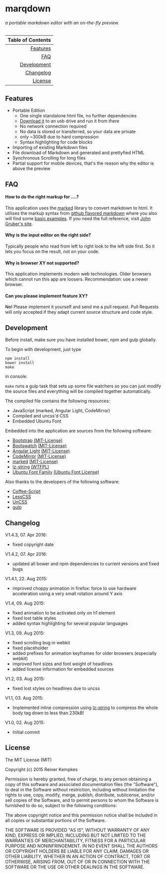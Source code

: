 # marqdown

###### a portable markdown editor with an on-the-fly preview.

|Table of Contents|
|--:|
|[Features](#features)|
|[FAQ](#faq)|
|[Development](#development)|
|[Changelog](#changelog)|
|[License](#license)|

## Features

- Portable Edition
	- One single standalone html file, no further dependencies
	- [Download it](#download-portable) to an usb drive and run it from there
	- No network connection required
	- No data is stored or transferred, so your data are private
	- only ~300kB due to hard compression
	- Syntax highlighting for code blocks
- Importing of existing Markdown files
- File download of Markdown and generated and prettyfied HTML
- Synchronous Scrolling for long files
- Partial support for mobile devices, that's the reason why the editor is above the preview

## FAQ

#### How to do the right markup for ....?
This application uses the [marked](https://github.com/chjj/marked) library to convert markdown to html.
It utilises the markup syntax from [github flavored markdown](https://help.github.com/articles/github-flavored-markdown/) where you also will find some [basic examples](https://help.github.com/articles/markdown-basics/).
If you need the full reference, visit [John Gruber's site](https://daringfireball.net/projects/markdown/).

#### Why is the input editor on the right side?
Typically people who read from left to right look to the left side first.
So it lets you focus on the result, not on your code.

#### Why is browser XY not supported?
This application implements modern web technologies.
Older browsers which cannot run this app are loosers.
Recommendation: use a newer browser.

#### Can you please implement feature XY?
~~No!~~ 
Please implement it yourself and send me a pull request.
Pull Requests will only accepted if they adapt current source structure and code style.

## Development

Before install, make sure you have installed bower, npm and gulp globally.

To begin with development, just type
```
npm install
bower install
make
```
in console.

```make``` runs a gulp task that sets up some file watchers so you can just modify the source files
and everything will be compiled together automatically.

The compiled file contains the following resources:
- JavaScript (marked, Angular Light, CodeMirror)
- Compiled and uncss'd CSS
- Embedded Ubuntu Font

Embedded into the application are sources from the following software:
- [Bootstrap](http://getbootstrap.com/) [(MIT-License)](https://github.com/twbs/bootstrap/blob/master/LICENSE)
- [Bootswatch](http://bootswatch.com/) [(MIT-License)](https://github.com/thomaspark/bootswatch/blob/gh-pages/LICENSE)
- [Angular Light](http://angularlight.org/) [(MIT-License)](https://github.com/lega911/angular-light/blob/master/LICENSE)
- [CodeMirror](http://codemirror.net/) [(MIT-License)](https://github.com/codemirror/CodeMirror/blob/master/LICENSE)
- [marked](https://github.com/chjj/marked) [(MIT-License)](https://github.com/chjj/marked/blob/master/LICENSE)
- [lz-string](https://github.com/pieroxy/lz-string) [(WTFPL)](https://github.com/pieroxy/lz-string/blob/master/LICENSE.txt) 
- [Ubuntu Font Family](https://www.google.com/fonts#UsePlace:use/Collection:Ubuntu) [(Ubuntu Font License)](http://font.ubuntu.com/licence/)

Also thanks to the developers of the following software:
- [Coffee-Script](http://coffeescript.org/)
- [LessCSS](http://lesscss.org/)
- [UnCSS](https://github.com/giakki/uncss)
- [gulp](http://gulpjs.com/)

## Changelog

V1.4.3, 07. Apr 2016:
- fixed copyright date

V1.4.2, 07. Apr 2016:
- updated all bower and npm dependencies to current versions and fixed bugs

V1.4.1, 22. Aug 2015:
- improved choppy animation in firefox: force to use hardware acceleration using a very small rotation around Y axis

V1.4, 09. Aug 2015:
- fixed animation to be activated only on h1 element
- fixed lost table styles
- added syntax highlighting for several popular languages

V1.3, 09. Aug 2015:
- fixed scrolling bug in webkit
- fixed placeholder
- added prefixes for animation keyframes for older browsers (especially webkit)
- improved font sizes and font weight of headlines
- added license information for embedded sources

V1.2, 03. Aug 2015:
- fixed lost styles on headlines due to uncss

V1.1, 03. Aug 2015:
- Implemented inline compression using [lz-string](https://github.com/pieroxy/lz-string) to compress the whole body tag down to less than 230kB!

V1.0, 02. Aug 2015:
- Initial commit

## License

The MIT License (MIT)

Copyright (c) 2015 Reiner Kempkes

Permission is hereby granted, free of charge, to any person obtaining a copy
of this software and associated documentation files (the "Software"), to deal
in the Software without restriction, including without limitation the rights
to use, copy, modify, merge, publish, distribute, sublicense, and/or sell
copies of the Software, and to permit persons to whom the Software is
furnished to do so, subject to the following conditions:

The above copyright notice and this permission notice shall be included in
all copies or substantial portions of the Software.

THE SOFTWARE IS PROVIDED "AS IS", WITHOUT WARRANTY OF ANY KIND, EXPRESS OR
IMPLIED, INCLUDING BUT NOT LIMITED TO THE WARRANTIES OF MERCHANTABILITY,
FITNESS FOR A PARTICULAR PURPOSE AND NONINFRINGEMENT. IN NO EVENT SHALL THE
AUTHORS OR COPYRIGHT HOLDERS BE LIABLE FOR ANY CLAIM, DAMAGES OR OTHER
LIABILITY, WHETHER IN AN ACTION OF CONTRACT, TORT OR OTHERWISE, ARISING FROM,
OUT OF OR IN CONNECTION WITH THE SOFTWARE OR THE USE OR OTHER DEALINGS IN
THE SOFTWARE.